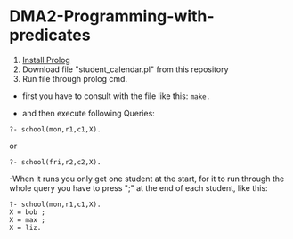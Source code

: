 # DMA2-Programming-with-predicates

1. [Install Prolog](http://www.swi-prolog.org/download/stable)
2. Download file "student_calendar.pl" from this repository
3. Run file through prolog cmd. 

- first you have to consult with the file like this:
``
make.
``

- and then execute following Queries:

``
?- school(mon,r1,c1,X). 
``

or

``
?- school(fri,r2,c2,X).
``

-When it runs you only get one student at the start, for it to run through the whole query you have to press ";" at the end of each student, like this:

```
?- school(mon,r1,c1,X).
X = bob ;
X = max ;
X = liz.
```

